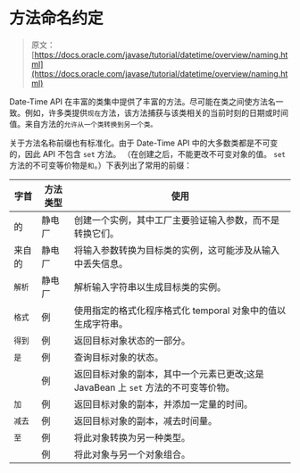 # 方法命名约定

> 原文： [https://docs.oracle.com/javase/tutorial/datetime/overview/naming.html](https://docs.oracle.com/javase/tutorial/datetime/overview/naming.html)

Date-Time API 在丰富的类集中提供了丰富的方法。尽可能在类之间使方法名一致。例如，许多类提供`现在`方法，该方法捕获与该类相关的当前时刻的日期或时间值。来自方法的`允许从一个类转换到另一个类。`

关于方法名称前缀也有标准化。由于 Date-Time API 中的大多数类都是不可变的，因此 API 不包含 `set` 方法。 （在创建之后，不能更改不可变对象的值。 `set` 方法的不可变等价物是`和`。）下表列出了常用的前缀：

| 字首 | 方法类型 | 使用 |
| --- | --- | --- |
| 的 | 静电厂 | 创建一个实例，其中工厂主要验证输入参数，而不是转换它们。 |
| 来自的 | 静电厂 | 将输入参数转换为目标类的实例，这可能涉及从输入中丢失信息。 |
| `解析` | 静电厂 | 解析输入字符串以生成目标类的实例。 |
| `格式` | 例 | 使用指定的格式化程序格式化 temporal 对象中的值以生成字符串。 |
| `得到` | 例 | 返回目标对象状态的一部分。 |
| `是` | 例 | 查询目标对象的状态。 |
|  | 例 | 返回目标对象的副本，其中一个元素已更改;这是 JavaBean 上 `set` 方法的不可变等价物。 |
| `加` | 例 | 返回目标对象的副本，并添加一定量的时间。 |
| `减去` | 例 | 返回目标对象的副本，减去时间量。 |
| `至` | 例 | 将此对象转换为另一种类型。 |
|  | 例 | 将此对象与另一个对象组合。 |